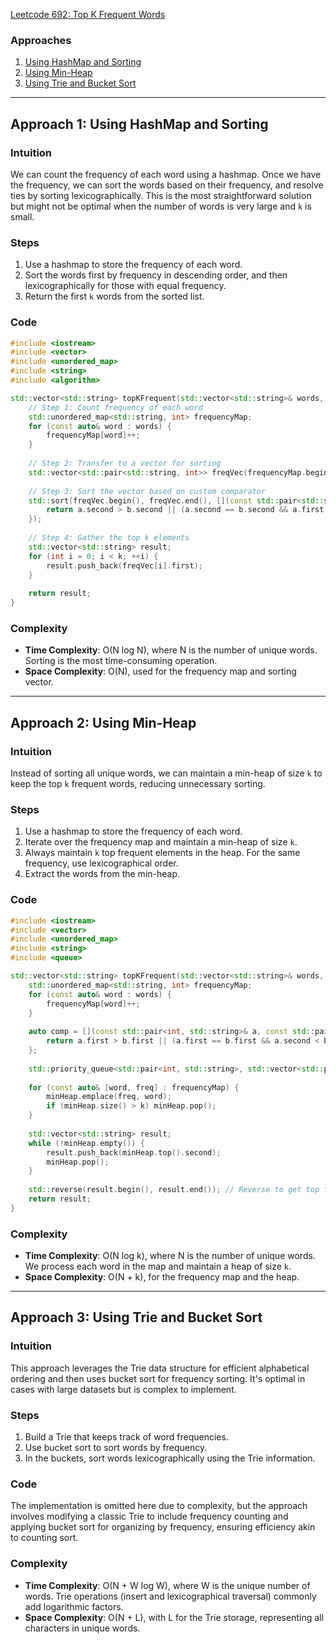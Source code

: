 [Leetcode 692: Top K Frequent Words](https://leetcode.com/problems/top-k-frequent-words/)

### Approaches
1. [Using HashMap and Sorting](#using-hashmap-and-sorting)
2. [Using Min-Heap](#using-min-heap)
3. [Using Trie and Bucket Sort](#using-trie-and-bucket-sort)

---

## Approach 1: Using HashMap and Sorting

### Intuition
We can count the frequency of each word using a hashmap. Once we have the frequency, we can sort the words based on their frequency, and resolve ties by sorting lexicographically. This is the most straightforward solution but might not be optimal when the number of words is very large and `k` is small.

### Steps
1. Use a hashmap to store the frequency of each word.
2. Sort the words first by frequency in descending order, and then lexicographically for those with equal frequency.
3. Return the first `k` words from the sorted list.

### Code
```cpp
#include <iostream>
#include <vector>
#include <unordered_map>
#include <string>
#include <algorithm>

std::vector<std::string> topKFrequent(std::vector<std::string>& words, int k) {
    // Step 1: Count frequency of each word
    std::unordered_map<std::string, int> frequencyMap;
    for (const auto& word : words) {
        frequencyMap[word]++;
    }
    
    // Step 2: Transfer to a vector for sorting
    std::vector<std::pair<std::string, int>> freqVec(frequencyMap.begin(), frequencyMap.end());
    
    // Step 3: Sort the vector based on custom comparator
    std::sort(freqVec.begin(), freqVec.end(), [](const std::pair<std::string, int>& a, const std::pair<std::string, int>& b) {
        return a.second > b.second || (a.second == b.second && a.first < b.first);
    });
    
    // Step 4: Gather the top k elements
    std::vector<std::string> result;
    for (int i = 0; i < k; ++i) {
        result.push_back(freqVec[i].first);
    }
    
    return result;
}
```

### Complexity
- **Time Complexity**: O(N log N), where N is the number of unique words. Sorting is the most time-consuming operation.
- **Space Complexity**: O(N), used for the frequency map and sorting vector.

---

## Approach 2: Using Min-Heap

### Intuition
Instead of sorting all unique words, we can maintain a min-heap of size `k` to keep the top `k` frequent words, reducing unnecessary sorting.

### Steps
1. Use a hashmap to store the frequency of each word.
2. Iterate over the frequency map and maintain a min-heap of size `k`.
3. Always maintain `k` top frequent elements in the heap. For the same frequency, use lexicographical order.
4. Extract the words from the min-heap.

### Code
```cpp
#include <iostream>
#include <vector>
#include <unordered_map>
#include <string>
#include <queue>

std::vector<std::string> topKFrequent(std::vector<std::string>& words, int k) {
    std::unordered_map<std::string, int> frequencyMap;
    for (const auto& word : words) {
        frequencyMap[word]++;
    }
    
    auto comp = [](const std::pair<int, std::string>& a, const std::pair<int, std::string>& b) {
        return a.first > b.first || (a.first == b.first && a.second < b.second);
    };
    
    std::priority_queue<std::pair<int, std::string>, std::vector<std::pair<int, std::string>>, decltype(comp)> minHeap(comp);
    
    for (const auto& [word, freq] : frequencyMap) {
        minHeap.emplace(freq, word);
        if (minHeap.size() > k) minHeap.pop();
    }
    
    std::vector<std::string> result;
    while (!minHeap.empty()) {
        result.push_back(minHeap.top().second);
        minHeap.pop();
    }
    
    std::reverse(result.begin(), result.end()); // Reverse to get top frequent elements in correct order
    return result;
}
```

### Complexity
- **Time Complexity**: O(N log k), where N is the number of unique words. We process each word in the map and maintain a heap of size `k`.
- **Space Complexity**: O(N + k), for the frequency map and the heap.

---

## Approach 3: Using Trie and Bucket Sort

### Intuition
This approach leverages the Trie data structure for efficient alphabetical ordering and then uses bucket sort for frequency sorting. It's optimal in cases with large datasets but is complex to implement.

### Steps
1. Build a Trie that keeps track of word frequencies.
2. Use bucket sort to sort words by frequency.
3. In the buckets, sort words lexicographically using the Trie information.

### Code
The implementation is omitted here due to complexity, but the approach involves modifying a classic Trie to include frequency counting and applying bucket sort for organizing by frequency, ensuring efficiency akin to counting sort.

### Complexity
- **Time Complexity**: O(N + W log W), where W is the unique number of words. Trie operations (insert and lexicographical traversal) commonly add logarithmic factors.
- **Space Complexity**: O(N + L), with L for the Trie storage, representing all characters in unique words.


